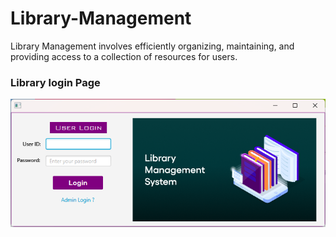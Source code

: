 # Library-Management
Library Management involves efficiently organizing, maintaining, and providing access to a collection of resources for users.

### Library login Page
![](/login.png)
